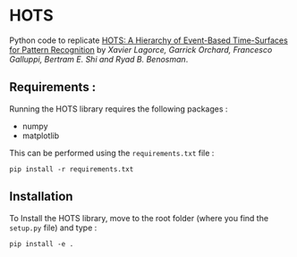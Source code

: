 # HOTS

Python code to replicate [HOTS: A Hierarchy of Event-Based Time-Surfaces for Pattern Recognition](https://ieeexplore.ieee.org/abstract/document/7508476) by *Xavier Lagorce, Garrick Orchard, Francesco Galluppi, Bertram E. Shi and Ryad B. Benosman*.

## Requirements :
Running the HOTS library requires the following packages :

* numpy
* matplotlib

This can be performed using the `requirements.txt` file :
```
pip install -r requirements.txt
```


## Installation


To Install the HOTS library, move to the root folder (where you find the `setup.py` file) and type :
```
pip install -e .
```
